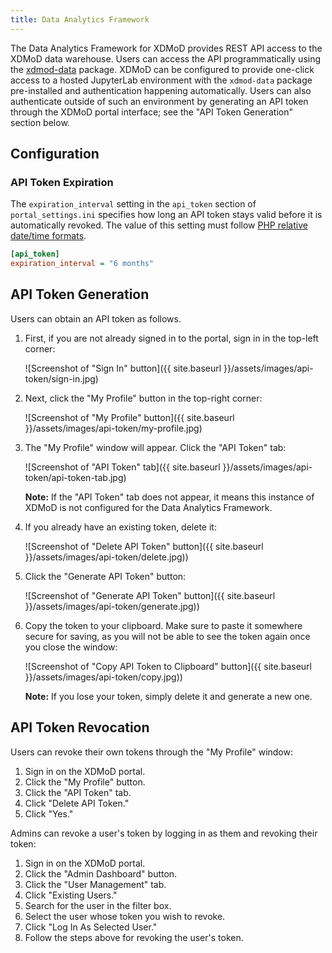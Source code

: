 ```yaml
---
title: Data Analytics Framework
---
```


The Data Analytics Framework for XDMoD provides REST API access to the XDMoD
data warehouse. Users can access the API programmatically using the
[xdmod-data](https://github.com/ubccr/xdmod-data) package. XDMoD can be
configured to provide one-click access to a hosted JupyterLab environment with
the `xdmod-data` package pre-installed and authentication happening
automatically. Users can also authenticate outside of such an environment by
generating an API token through the XDMoD portal interface; see the "API Token
Generation" section below.

## Configuration

### API Token Expiration

The `expiration_interval` setting in the `api_token` section of
`portal_settings.ini` specifies how long an API token stays valid before it is
automatically revoked. The value of this setting must follow [PHP relative
date/time
formats](https://www.php.net/manual/en/datetime.formats.relative.php).

```ini
[api_token]
expiration_interval = "6 months"
```

## API Token Generation

Users can obtain an API token as follows.

1. First, if you are not already signed in to the portal, sign in in the
   top-left corner:

    ![Screenshot of "Sign In" button]({{ site.baseurl }}/assets/images/api-token/sign-in.jpg)

1. Next, click the "My Profile" button in the top-right corner:

    ![Screenshot of "My Profile" button]({{ site.baseurl }}/assets/images/api-token/my-profile.jpg)

1. The "My Profile" window will appear. Click the "API Token" tab:

    ![Screenshot of "API Token" tab]({{ site.baseurl }}/assets/images/api-token/api-token-tab.jpg)

    **Note:** If the "API Token" tab does not appear, it means this instance of
    XDMoD is not configured for the Data Analytics Framework.

1. If you already have an existing token, delete it:

    ![Screenshot of "Delete API Token" button]({{ site.baseurl }}/assets/images/api-token/delete.jpg))

1. Click the "Generate API Token" button:

    ![Screenshot of "Generate API Token" button]({{ site.baseurl }}/assets/images/api-token/generate.jpg))

1. Copy the token to your clipboard. Make sure to paste it somewhere secure for
   saving, as you will not be able to see the token again once you close the
   window:

    ![Screenshot of "Copy API Token to Clipboard" button]({{ site.baseurl }}/assets/images/api-token/copy.jpg))

     **Note:** If you lose your token, simply delete it and generate a new one.

## API Token Revocation

Users can revoke their own tokens through the "My Profile" window:

1. Sign in on the XDMoD portal.
1. Click the "My Profile" button.
1. Click the "API Token" tab.
1. Click "Delete API Token."
1. Click "Yes."

Admins can revoke a user's token by logging in as them and revoking their token:

1. Sign in on the XDMoD portal.
1. Click the "Admin Dashboard" button.
1. Click the "User Management" tab.
1. Click "Existing Users."
1. Search for the user in the filter box.
1. Select the user whose token you wish to revoke.
1. Click "Log In As Selected User."
1. Follow the steps above for revoking the user's token.
